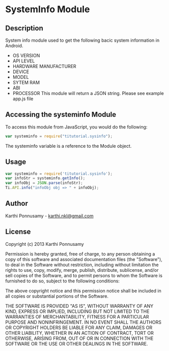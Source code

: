 # SystemInfo Module

## Description

System info module used to get the following bacic system information in Android. 
* OS VERSION
* API LEVEL
* HARDWARE MANUFACTURER
* DEVICE
* MODEL
* SYTEM RAM
* ABI 
* PROCESSOR
This module will return a JSON string. Please see example app.js file

## Accessing the systeminfo Module

To access this module from JavaScript, you would do the following:
```javascript
var systeminfo = require("titutorial.sysinfo");
```
The systeminfo variable is a reference to the Module object.	

## Usage
```javascript
var systeminfo = require('titutorial.sysinfo');
var infoStr = systeminfo.getInfo();
var infoObj = JSON.parse(infoStr);
Ti.API.info("infoObj obj => " + infoObj);
```
## Author

Karthi Ponnusamy - karthi.nkl@gmail.com

## License

Copyright (c) 2013 Karthi Ponnusamy

Permission is hereby granted, free of charge, to any person obtaining a copy of this software and associated documentation files (the "Software"), to deal in the Software without restriction, including without limitation the rights to use, copy, modify, merge, publish, distribute, sublicense, and/or sell copies of the Software, and to permit persons to whom the Software is furnished to do so, subject to the following conditions:

The above copyright notice and this permission notice shall be included in all copies or substantial portions of the Software.

THE SOFTWARE IS PROVIDED "AS IS", WITHOUT WARRANTY OF ANY KIND, EXPRESS OR IMPLIED, INCLUDING BUT NOT LIMITED TO THE WARRANTIES OF MERCHANTABILITY, FITNESS FOR A PARTICULAR PURPOSE AND NONINFRINGEMENT. IN NO EVENT SHALL THE AUTHORS OR COPYRIGHT HOLDERS BE LIABLE FOR ANY CLAIM, DAMAGES OR OTHER LIABILITY, WHETHER IN AN ACTION OF CONTRACT, TORT OR OTHERWISE, ARISING FROM, OUT OF OR IN CONNECTION WITH THE SOFTWARE OR THE USE OR OTHER DEALINGS IN THE SOFTWARE.

